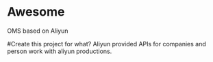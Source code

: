 # Awesome
OMS based on Aliyun

#Create this project for what?
  Aliyun provided APIs for companies and person work with aliyun productions. 

